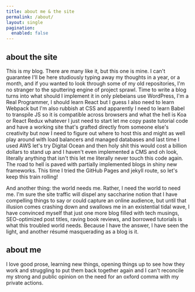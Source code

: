 ```yaml
---
title: about me & the site
permalink: /about/
layout: single
pagination:
  enabled: false
---
```


## about the site
This is my blog. There are many like it, but this one is mine. I can't guarantee I'll be here studiously typing away my thoughts in a year, or a month, and if you wanted to look through some of my old repositories, I'm no stranger to the sputtering engine of project sprawl. Time to write a blog turns into what should I implement it in only plebeians use WordPress, I'm a Real Programmer, I should learn React but I guess I also need to learn Webpack but I'm also rubbish at CSS and apparently I need to learn Babel to transpile JS so it is compatible across browsers and what the hell is Koa or React Redux whatever I just need to start let me copy paste tutorial code and have a working site that's grafted directly from someone else's creativity but now I need to figure out where to host this and might as well play around with load balancers and managed databases and last time I used AWS let's try Digital Ocean and then holy shit this would cost a billion dollars to stand up and I haven't even implemented a CMS and oh look, literally anything that isn't this let me literally never touch this code again. The road to hell is paved with partially implemented blogs in shiny new frameworks. This time I tried the GitHub Pages and jekyll route, so let's keep this train rolling!

And another thing: the world needs me. Rather, I need the world to need me. I'm sure the site traffic will dispel any saccharine notion that I have compelling things to say or could capture an online audience, but until that illusion comes crashing down and swallows me in an existential tidal wave, I have convinced myself that just one more blog filled with tech musings, SEO-optimized post titles, raving book reviews, and borrowed tutorials is what this troubled world needs. Because I have the answer, I have seen the light, and another résumé masquerading as a blog is it.

## about me
I love good prose, learning new things, opening things up to see how they work and struggling to put them back together again and I can't reconcile my strong and public opinion on the need for an oxford comma with my private actions.